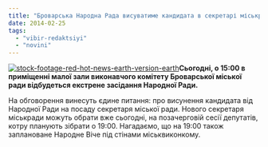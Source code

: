 ```yaml
---
title: "Броварська Народна Рада висуватиме кандидата в секретарі міськради"
date: 2014-02-25
tags: 
  - "vibir-redaktsiyi"
  - "novini"
---
```


[![stock-footage-red-hot-news-earth-version-earth](https://mpz.brovary.org/wp-content/uploads/2014/02/stock-footage-red-hot-news-earth-version-earth.jpg)](https://mpz.brovary.org/wp-content/uploads/2014/02/stock-footage-red-hot-news-earth-version-earth.jpg)**Сьогодні, о 15:00 в приміщенні малої зали виконавчого комітету Броварської міської ради відбудеться екстрене засідання Народної Ради.**

На обговорення винесуть єдине питання: про висунення кандидата від Народної Ради на посаду секретаря міської ради. Нового секретаря міськради можуть обрати вже сьогодні, на позачерговій сесії депутатів, котру планують зібрати о 19:00. Нагадаємо, що на 19:00 також заплановане Народне Віче під стінами міськвиконкому.
